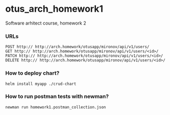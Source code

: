 # otus_arch_homework1
Software arhitect course, homework 2

### URLs

```
POST http:// http://arch.homework/otusapp/mironov/api/v1/users/
GET http:// http://arch.homework/otusapp/mironov/api/v1/users/<id>/
PATCH http:// http://arch.homework/otusapp/mironov/api/v1/users/<id>/
DELETE http:// http://arch.homework/otusapp/mironov/api/v1/users/<id>/
```

### How to deploy chart?

```helm install myapp ./crud-chart```


### How to run postman tests with newman?
```newman run homework1.postman_collection.json```
